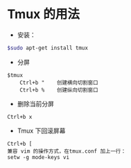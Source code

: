 # Tmux 的用法

- 安装：

```bash
$sudo apt-get install tmux
```

- 分屏

```
$tmux
    Ctrl+b "    创建横向切割窗口
    Ctrl+b %    创建纵向切割窗口
```

- 删除当前分屏

```
Ctrl+b x
```

- Tmux 下回滚屏幕

```
Ctrl+b [
兼容 vim 的操作方式，在tmux.conf 加上一行：
setw -g mode-keys vi
```
